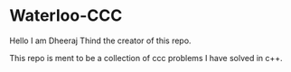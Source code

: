 # Waterloo-CCC

Hello I am Dheeraj Thind the creator of this repo.

This repo is ment to be a collection of ccc problems I have solved in c++.
